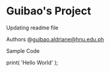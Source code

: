 # Guibao's Project

Updating readme file

Authors
@guibao.aldriane@hnu.edu.ph

Sample Code

print( 'Hello World' );
